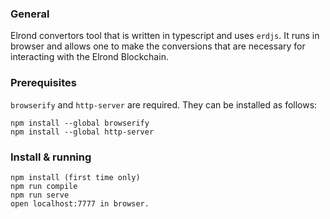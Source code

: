 ### General
Elrond convertors tool that is written in typescript and uses `erdjs`.
It runs in browser and allows one to make the conversions that are necessary for interacting with the Elrond Blockchain.

### Prerequisites

`browserify` and `http-server` are required. They can be installed as follows:

    npm install --global browserify
    npm install --global http-server

### Install & running

    npm install (first time only)
    npm run compile
    npm run serve
    open localhost:7777 in browser.
